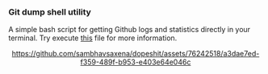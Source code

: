 ### Git dump shell utility

A simple bash script for getting Github logs and statistics directly in your terminal. Try execute [this](https://github.com/sambhavsaxena/dopeshit/blob/main/git-dump.sh) file for more information.

<div align="center">


https://github.com/sambhavsaxena/dopeshit/assets/76242518/a3dae7ed-f359-489f-b953-e403e64e046c

</div>

